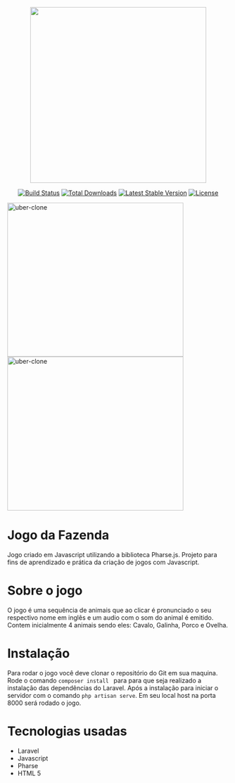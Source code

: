<p align="center"><img src="https://res.cloudinary.com/dtfbvvkyp/image/upload/v1566331377/laravel-logolockup-cmyk-red.svg" width="400"></p>

<p align="center">
<a href="https://travis-ci.org/laravel/framework"><img src="https://travis-ci.org/laravel/framework.svg" alt="Build Status"></a>
<a href="https://packagist.org/packages/laravel/framework"><img src="https://poser.pugx.org/laravel/framework/d/total.svg" alt="Total Downloads"></a>
<a href="https://packagist.org/packages/laravel/framework"><img src="https://poser.pugx.org/laravel/framework/v/stable.svg" alt="Latest Stable Version"></a>
<a href="https://packagist.org/packages/laravel/framework"><img src="https://poser.pugx.org/laravel/framework/license.svg" alt="License"></a>
</p>


<div>
<img class="wp-image-thumb img-responsive minha-classe" src="https://i.ibb.co/h27g0X7/download-1.png" width="400" height="350" alt="uber-clone" />
  <img class="wp-image-thumb img-responsive minha-classe" src="https://i.ibb.co/qdxwbyQ/download.png" width="400" height="350" alt="uber-clone" />
</div>


# Jogo da Fazenda

Jogo criado em Javascript utilizando a biblioteca Pharse.js.  Projeto para fins de aprendizado e prática da criação de jogos com Javascript. 

# Sobre o jogo

O jogo é uma sequência de animais que ao clicar é pronunciado o seu respectivo nome em inglês e um audio com o som do animal é emitido. 
Contem inicialmente 4 animais sendo eles: Cavalo, Galinha, Porco e Ovelha.

# Instalação

Para rodar o jogo você deve clonar o repositório do Git em sua maquina. Rode o comando ```composer install ``` para para que seja realizado a instalação das dependências do Laravel. 
Após a instalação para iniciar o servidor com o comando ``` php artisan serve ```. 
Em seu local host na porta 8000 será rodado o jogo.

# Tecnologias usadas

- Laravel 
- Javascript
- Pharse
- HTML 5

